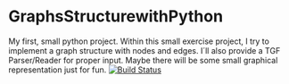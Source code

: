 # GraphsStructurewithPython
My first, small python project. Within this small exercise project, I try to implement a graph structure
with nodes and edges. I´ll also provide a TGF Parser/Reader for proper input. Maybe there will be some small 
graphical representation just for fun.
[![Build Status](https://travis-ci.org/Imipenem/GraphsStructurewithPython.svg?branch=master)](https://travis-ci.org/Imipenem/GraphsStructurewithPython)